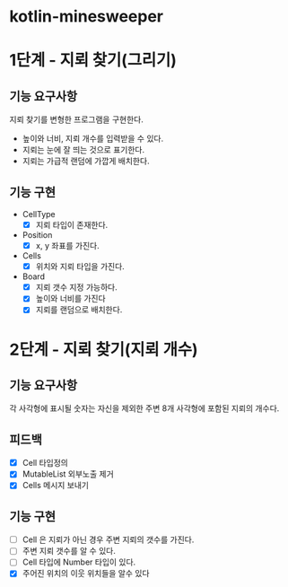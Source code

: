 # kotlin-minesweeper

# 1단계 - 지뢰 찾기(그리기)

## 기능 요구사항

지뢰 찾기를 변형한 프로그램을 구현한다.
- 높이와 너비, 지뢰 개수를 입력받을 수 있다.
- 지뢰는 눈에 잘 띄는 것으로 표기한다.
- 지뢰는 가급적 랜덤에 가깝게 배치한다.

## 기능 구현

- CellType
  - [X] 지뢰 타입이 존재한다.
- Position
  - [X] x, y 좌표를 가진다.
- Cells
  - [X] 위치와 지뢰 타입을 가진다.
- Board
  - [X] 지뢰 갯수 지정 가능하다.
  - [X] 높이와 너비를 가진다
  - [X] 지뢰를 랜덤으로 배치한다.

# 2단계 - 지뢰 찾기(지뢰 개수)

## 기능 요구사항

각 사각형에 표시될 숫자는 자신을 제외한 주변 8개 사각형에 포함된 지뢰의 개수다.

## 피드백

- [X] Cell 타입정의
- [X] MutableList 외부노출 제거
- [X] Cells 메시지 보내기

## 기능 구현

- [ ] Cell 은 지뢰가 아닌 경우 주변 지뢰의 갯수를 가진다.
- [ ] 주변 지뢰 갯수를 알 수 있다.
- [ ] Cell 타입에 Number 타입이 있다.
- [X] 주어진 위치의 이웃 위치들을 알수 있다

